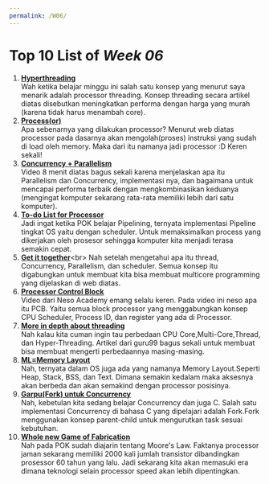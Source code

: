 ```yaml
---
permalink: /W06/
---
```


# Top 10 List of _Week 06_

1. [**Hyperthreading**](https://www.anandtech.com/show/16261/investigating-performance-of-multithreading-on-zen-3-and-amd-ryzen-5000)<br>
Wah ketika belajar minggu ini salah satu konsep yang menurut saya menarik adalah processor threading. Konsep threading secara artikel diatas disebutkan meningkatkan performa dengan harga yang murah (karena tidak harus menambah core).
2. [**Process(or)**](https://medium.com/@akhandmishra/operating-system-process-and-process-management-108d83e8ce60)<br>
Apa sebenarnya yang dilakukan processor? Menurut web diatas processor pada dasarnya akan mengolah(proses) instruksi yang sudah di load oleh memory. Maka dari itu namanya jadi processor :D Keren sekali!
3. [**Concurrency + Parallelism**](https://www.youtube.com/watch?v=FChZP09Ba4E)<br>
Video 8 menit diatas bagus sekali karena menjelaskan apa itu Parallelism dan Concurrency, implementasi nya, dan bagaimana untuk mencapai performa terbaik dengan mengkombinasikan keduanya (mengingat komputer sekarang rata-rata memiliki lebih dari satu komputer).
4. [**To-do List for Processor**](https://www.youtube.com/watch?v=EWkQl0n0w5M)<br>
Jadi ingat ketika POK belajar Pipelining, ternyata implementasi Pipeline tingkat OS yaitu dengan scheduler. Untuk memaksimalkan process yang dikerjakan oleh prosesor sehingga komputer kita menjadi terasa semakin cepat.
5. [**Get it together**](https://www.tutorialspoint.com/what-is-multicore-programming#:~:text=Multicore%20programming%20helps%20to%20create,on%20the%20motherboard%20or%20chip.)<br>
Nah setelah mengetahui apa itu thread, Concurrency, Parallelism, dan scheduler. Semua konsep itu digabungkan untuk membuat kita bisa membuat multicore programming yang dijelaskan di web diatas.
6. [**Processor Control Block**](https://www.youtube.com/watch?v=4s2MKuVYKV8)<br>
Video dari Neso Academy emang selalu keren. Pada video ini neso apa itu PCB. Yaitu semua block processor yang menggabungkan konsep CPU Scheduler, Process ID, dan register yang ada di Processor.
7. [**More in depth about threading**](https://www.guru99.com/cpu-core-multicore-thread.html)<br>
Nah kalau kita cuman ingin tau perbedaan CPU Core,Multi-Core,Thread, dan Hyper-Threading. Artikel dari guru99 bagus sekali untuk membuat bisa membuat mengerti perbedaannya masing-masing.
8. [**ML=Memory Layout**](https://medium.com/@shoheiyokoyama/understanding-memory-layout-4ef452c2e709)<br>
Nah, ternyata dalam OS juga ada yang namanya Memory Layout.Seperti Heap, Stack, BSS, dan Text. Dimana semakin kedalam maka aksesnya akan berbeda dan akan semakind dengan processor posisinya.
9. [**Garpu(Fork) untuk Concurrency**](https://www.geeksforgeeks.org/fork-system-call/)<br>
Nah, kebetulan kita sedang belajar Concurrency dan juga C. Salah satu implementasi Concurrency di bahasa C yang dipelajari adalah Fork.Fork menggunakan konsep parent-child untuk mengurutkan task sesuai kebutuhan.
10. [**Whole new Game of Fabrication**](https://medium.com/@sgblank/the-end-of-more-the-death-of-moores-law-5ddcfd8439dd)<br>
Nah pada POK sudah diajarin tentang Moore's Law. Faktanya processor jaman sekarang memiliki 2000 kali jumlah transistor dibandingkan prosessor 60 tahun yang lalu. Jadi sekarang kita akan memasuki era dimana teknologi selain processor speed akan lebih dipentingkan.
